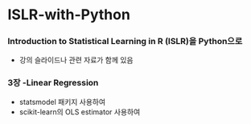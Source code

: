 # ISLR-with-Python
### Introduction to Statistical Learning in R (ISLR)을 Python으로  
-  강의 슬라이드나 관련 자료가 함께 있음 

  
### 3장 -Linear Regression
* statsmodel 패키지 사용하여  
* scikit-learn의 OLS estimator 사용하여 
